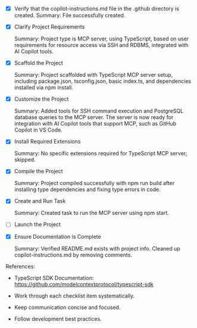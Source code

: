 <!-- Use this file to provide workspace-specific custom instructions to Copilot. For more details, visit https://code.visualstudio.com/docs/copilot/copilot-customization#_use-a-githubcopilotinstructionsmd-file -->
- [x] Verify that the copilot-instructions.md file in the .github directory is created. Summary: File successfully created.

- [x] Clarify Project Requirements
	<!-- Ask for project type, language, and frameworks if not specified. Skip if already provided. --> Summary: Project type is MCP server, using TypeScript, based on user requirements for resource access via SSH and RDBMS, integrated with AI Copilot tools.

- [x] Scaffold the Project
	<!--
	Ensure that the previous step has been marked as completed.
	Call project setup tool with projectType parameter.
	Run scaffolding command to create project files and folders.
	Use '.' as the working directory.
	If no appropriate projectType is available, search documentation using available tools.
	Otherwise, create the project structure manually using available file creation tools.
	--> Summary: Project scaffolded with TypeScript MCP server setup, including package.json, tsconfig.json, basic index.ts, and dependencies installed via npm install.

- [x] Customize the Project
	<!--
	Verify that all previous steps have been completed successfully and you have marked the step as completed.
	Develop a plan to modify codebase according to user requirements.
	Apply modifications using appropriate tools and user-provided references.
	Skip this step for "Hello World" projects.
	--> Summary: Added tools for SSH command execution and PostgreSQL database queries to the MCP server. The server is now ready for integration with AI Copilot tools that support MCP, such as GitHub Copilot in VS Code.

- [x] Install Required Extensions
	<!-- ONLY install extensions provided mentioned in the get_project_setup_info. Skip this step otherwise and mark as completed. --> Summary: No specific extensions required for TypeScript MCP server; skipped.

- [x] Compile the Project
	<!--
	Verify that all previous steps have been completed.
	Install any missing dependencies.
	Run diagnostics and resolve any issues.
	Check for markdown files in project folder for relevant instructions on how to do this.
	--> Summary: Project compiled successfully with npm run build after installing type dependencies and fixing type errors in code.

- [x] Create and Run Task
	<!--
	Verify that all previous steps have been completed.
	Check https://code.visualstudio.com/docs/debugtest/tasks to determine if the project needs a task. If so, use the create_and_run_task to create and launch a task based on package.json, README.md, and project structure.
	Skip this step otherwise.
	 --> Summary: Created task to run the MCP server using npm start.

- [ ] Launch the Project
	<!--
	Verify that all previous steps have been completed.
	Prompt user for debug mode, launch only if confirmed.
	 -->

- [x] Ensure Documentation is Complete
	<!--
	Verify that all previous steps have been completed.
	Verify that README.md and the copilot-instructions.md file in the .github directory exists and contains current project information.
	Clean up the copilot-instructions.md file in the .github directory by removing all HTML comments.
	 --> Summary: Verified README.md exists with project info. Cleaned up copilot-instructions.md by removing comments.

References:
- TypeScript SDK Documentation: https://github.com/modelcontextprotocol/typescript-sdk

- Work through each checklist item systematically.
- Keep communication concise and focused.
- Follow development best practices.

